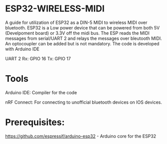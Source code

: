 # ESP32-WIRELESS-MIDI
A guide for utilization of ESP32 as a DIN-5 MIDI to wireless MIDI over bluetooth. ESP32 is a Low power device that can be powered from both 5V (Develpoment board) or 3.3V off the midi bus. The ESP reads the MIDI messages from serial/UART 2 and relays the messages over bleutooth MIDI. An optocoupler can be added but is not mandatory. The code is developed with Arduino IDE

UART 2
Rx: GPIO 16
Tx: GPIO 17


# Tools
Arduino IDE:  Compiler for the code

nRF Connect:  For connecting to unofficial bluetooth devices on IOS devices.

# Prerequisites:
https://github.com/espressif/arduino-esp32  - Arduino core for the ESP32
